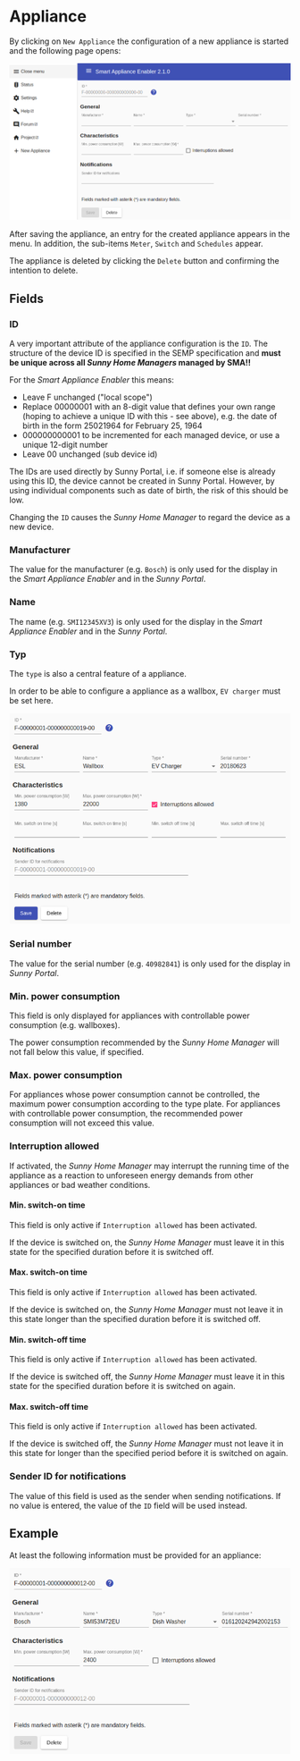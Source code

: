 # Appliance

By clicking on `New Appliance` the configuration of a new appliance is started and the following page opens:

![Neues Gerät](../pics/fe/ApplianceNew_EN.png)

After saving the appliance, an entry for the created appliance appears in the menu. In addition, the sub-items `Meter`, `Switch` and `Schedules` appear.

The appliance is deleted by clicking the `Delete` button and confirming the intention to delete.

## Fields

### ID
A very important attribute of the appliance configuration is the `ID`. The structure of the device ID is specified in the SEMP specification and **must be unique across all *Sunny Home Managers* managed by SMA!!**

For the *Smart Appliance Enabler* this means:
* Leave F unchanged ("local scope")
* Replace 00000001 with an 8-digit value that defines your own range (hoping to achieve a unique ID with this - see above), e.g. the date of birth in the form 25021964 for February 25, 1964
* 000000000001 to be incremented for each managed device, or use a unique 12-digit number
* Leave 00 unchanged (sub device id)

The IDs are used directly by Sunny Portal, i.e. if someone else is already using this ID, the device cannot be created in Sunny Portal. However, by using individual components such as date of birth, the risk of this should be low.

Changing the `ID` causes the *Sunny Home Manager* to regard the device as a new device.

### Manufacturer
The value for the manufacturer (e.g. `Bosch`) is only used for the display in the *Smart Appliance Enabler* and in the *Sunny Portal*.

### Name
The name (e.g. `SMI12345XV3`) is only used for the display in the *Smart Appliance Enabler* and in the *Sunny Portal*.

### Typ
The `type` is also a central feature of a appliance.

In order to be able to configure a appliance as a wallbox, `EV charger` must be set here.

![Wallbox](../pics/fe/ApplianceEV_EN.png)

### Serial number
The value for the serial number (e.g. `40982841`) is only used for the display in *Sunny Portal*.

### Min. power consumption
This field is only displayed for appliances with controllable power consumption (e.g. wallboxes).

The power consumption recommended by the *Sunny Home Manager* will not fall below this value, if specified.

### Max. power consumption
For appliances whose power consumption cannot be controlled, the maximum power consumption according to the type plate. For appliances with controllable power consumption, the recommended power consumption will not exceed this value.

### Interruption allowed
If activated, the *Sunny Home Manager* may interrupt the running time of the appliance as a reaction to unforeseen energy demands from other appliances or bad weather conditions.

#### Min. switch-on time
This field is only active if `Interruption allowed` has been activated.

If the device is switched on, the *Sunny Home Manager* must leave it in this state for the specified duration before it is switched off.

#### Max. switch-on time
This field is only active if `Interruption allowed` has been activated.

If the device is switched on, the *Sunny Home Manager* must not leave it in this state longer than the specified duration before it is switched off.

#### Min. switch-off time
This field is only active if `Interruption allowed` has been activated.

If the device is switched off, the *Sunny Home Manager* must leave it in this state for the specified duration before it is switched on again.

#### Max. switch-off time
This field is only active if `Interruption allowed` has been activated.

If the device is switched off, the *Sunny Home Manager* must not leave it in this state for longer than the specified period before it is switched on again.

### Sender ID for notifications
The value of this field is used as the sender when sending notifications. If no value is entered, the value of the `ID` field will be used instead.

## Example
At least the following information must be provided for an appliance:

![Appliance](../pics/fe/Appliance_EN.png)
